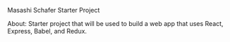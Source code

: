Masashi Schafer 
Starter Project

About:
Starter project that will be used to build a web app that uses React, Express, Babel, 
and Redux.